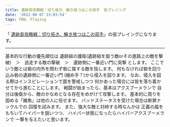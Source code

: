 ```yaml
---
title: 遺跡島攻略戦：切り拓き、解き放つはこの双手　仮プレイング
date: '2012-08-07 23:03:54'
tags: PBW, Playing
---
```


「
[遺跡島攻略戦：切り拓き、解き放つはこの双手](http://t-walker.jp/eb/adventure/op.cgi?sceid=11841)」の仮プレイングになります。

****

基本的な行動の優先順位は
遺跡組の護衛(遺跡組を狙う敵orその進路上の敵を撃破)　＞　逃走する敵の撃破　＞　遺跡側に一番近い門に突撃
とします。
ここでいう敵とは砦の内外を問わず砦に属する敵を指します。
何もなければ砦を回り込み砦の遺跡側に一番近い門
(搦め手？)から侵入を図ります。
なお、侵入を図る際はインスピレーションで罠を警戒しつつ
何かあった場合には皆を落ち着かせてから進むことにします。
戦闘が始まったら、基本はアクスブーメランで
自分は後衛から、敵のかなめとなる存在をめがけて攻撃します。
基本的に周りを固める「雑魚」は他の人に任せます。
バッドステータスを受けた場合は断罪ナックルでの
回復を試みます。
また、強大な敵と対峙する時なんかは
正義の嵐をもちいてハイパーを狙いつつ、
ハイパー状態になったらハイパーアクスブーメランで
一撃を与えたいと思います。
